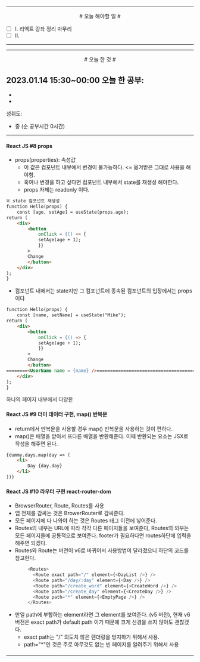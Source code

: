

----

<div align='center'>
# 오늘 해야할 일 #
</div>

- [ ]  Ⅰ. 리엑트 강좌 정리 마무리
- [ ]  Ⅱ. 

----


----

<div align="center"># 오늘 한 것 #</div>

2023.01.14 15:30~00:00 
오늘 한 공부: 
- 
- 
- 

성취도: 
- 중 (순 공부시간 0시간)

----

#### React JS #8 props

- props(properties): 속성값
	- 이 값은 컴포넌트 내부에서 변경이 불가능하다. <= 옮겨받은 그대로 사용을 해야함.
	- 혹여나 변경을 하고 싶다면 컴포넌트 내부에서 state를 재생성 해야한다.
	- props 자체는 readonly 이다.
```html
※ state 컴포넌트 재생성
function Hello(props) {
	const [age, setAge] = useState(props.age);
return (
	<div>
		<button
			onClick = {() => {
			setAge(age + 1);
			}}
		>		
		Change
		</button>
	</div>
);
}
```
- 컴포넌트 내에서는 state지만 그 컴포넌트에 종속된 컴포넌트의 입장에서는 props이다
```html
function Hello(props) {
	const [name, setName] = useState("Mike");
return (
	<div>
		<button
			onClick = {() => {
			setAge(age + 1);
			}}
		>		
		Change
		</button>
========<UserName name = {name} />=================================================
	</div>
);
}
```

하나의 페이지 내부에서 다양한 

####

#### React JS #9 더미 데이터 구현, map() 반복문

- return에서 반복문을 사용할  경우 map() 반복문을 사용하는 것이 편하다.
- map()은 배열을 받아서 또다른 배열을 반환해준다. 이때 반환되는 요소는 JSX로 작성을 해주면 된다.
```html
{dummy.days.map(day => (
	<li>
		Day {day.day}
	</li>
))}
```

####

#### React JS #10 라우터 구현 react-router-dom

- BrowserRouter, Route, Routes를 사용
- 앱 전체를 감싸는 것은 BrowerRouter로 감싸준다.
- 모든 페이지에 다 나와야 하는 것은 Routes 태그 이전에 넣어준다.
- Routes의 내부는 URL에 따라 각각 다른 페이지들을 보여준다, Routes의 외부는 모든 페이지들에 공통적으로 보여준다. footer가 필요하다면 routes하단에 입력을 해주면 되겠다.
- Routes와 Route는 버전이 v6로 바뀌어서 사용방법이 달라졌으니 하단의 코드를 참고한다.
```js
        <Routes>
          <Route exact path="/" element={<DayList />} />
          <Route path="/day/:day" element={<Day />} />
          <Route path="/create_word" element={<CreateWord />} />
          <Route path="/create_day" element={<CreateDay />} />
          <Route path="*" element={<EmptyPage />} />
        </Routes>
```
- 만일 path에 부합하는 element라면 그 element를 보여준다. (v5 버전), 현재 v6버전은 exact path가 default path 이기 때문에 크게 신경을 쓰지 않아도 괜찮겠다.
	- exact path는 "/"  의도치 않은 렌더링을 방지하기 위해서 사용.
	- path="*"인 것은 주로 아무것도 없는 빈 페이지를 알려주기 위해서 사용


####


----